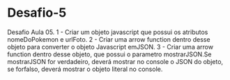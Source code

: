 # Desafio-5

Desafio Aula 05.
1 -  Criar um objeto javascript que possui os atributos nomeDoPokemon e urlFoto.
2 - Criar uma arrow function dentro desse objeto para converter o objeto Javascript emJSON.
3 - Criar uma arrow function dentro desse objeto, que possui o parametro mostrarJSON.Se mostrarJSON for verdadeiro, deverá mostrar no console o JSON do objeto, se forfalso, deverá mostrar o objeto literal no console.
